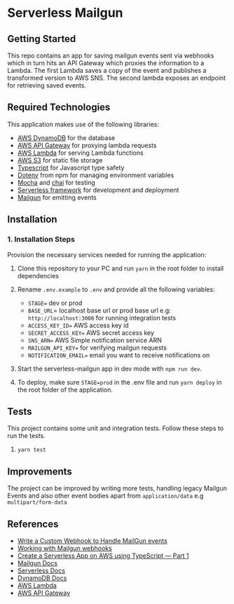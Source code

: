 # Serverless Mailgun

## Getting Started

This repo contains an app for saving mailgun events sent via webhooks which in turn hits an API Gateway which proxies the information to a Lambda. The first Lambda saves a copy of the event and publishes a transformed version to AWS SNS. The second lambda exposes an endpoint for retrieving saved events.

## Required Technologies
This application makes use of the following libraries:
- [AWS DynamoDB](https://console.aws.amazon.com/dynamodb) for the database
- [AWS API Gateway](https://console.aws.amazon.com/apigateway) for proxying lambda requests
- [AWS Lambda](https://console.aws.amazon.com/lambda) for serving Lambda functions
- [AWS S3](https://s3.console.aws.amazon.com/s3) for static file storage
- [Typescript](https://www.typescriptlang.org/) for Javascript type safety
- [Dotenv](https://www.npmjs.com/package/dotenv) from npm for managing environment variables
- [Mocha](https://mochajs.org/) and [chai](https://www.chaijs.com/) for testing
- [Serverless framework](https://www.serverless.com/) for development and deployment
- [Mailgun](https://www.mailgun.com/) for emitting events

## Installation

### 1. Installation Steps

Provision the necessary services needed for running the application:

1. Clone this repository to your PC and run `yarn` in the root folder to install dependencies
1. Rename `.env.example` to `.env` and provide all the following variables:
    - `STAGE=` dev or prod
    - `BASE_URL`= localhost base url or prod base url e.g: `http://localhost:3000` for running integration tests
    - `ACCESS_KEY_ID=` AWS access key id
    - `SECRET_ACCESS_KEY=` AWS secret access key
    - `SNS_ARN=` AWS Simple notification service ARN
    - `MAILGUN_API_KEY=` for verifying mailgun requests
    - `NOTIFICATION_EMAIL=` email you want to receive notifications on

1. Start the serverless-mailgun app in dev mode with `npm run dev`.
1. To deploy, make sure `STAGE=prod` in the .env file and run `yarn deploy` in the root folder of the application.

## Tests

This project contains some unit and integration tests. Follow these steps to run the tests.

1. `yarn test`

## Improvements

The project can be improved by writing more tests, handling legacy Mailgun Events and also other event bodies apart from `application/data` e.g `multipart/form-data`

## References

- [Write a Custom Webhook to Handle MailGun events](https://tygertec.medium.com/write-a-custom-webhook-to-handle-mailgun-events-f0155836e713)
- [Working with Mailgun webhooks](https://medium.com/@kehers/working-with-mailgun-webhooks-d705ba1b259f)
- [Create a Serverless App on AWS using TypeScript — Part 1](https://levelup.gitconnected.com/creating-a-simple-serverless-application-using-typescript-and-aws-part-1-be2188f5ff93)
- [Mailgun Docs](https://documentation.mailgun.com/en/latest/user_manual.html#introduction)
- [Serverless Docs](https://www.serverless.com/framework/docs/)
- [DynamoDB Docs](https://docs.aws.amazon.com/dynamodb/?id=docs_gateway)
- [AWS Lambda](https://docs.aws.amazon.com/lambda/?id=docs_gateway)
- [AWS API Gateway](https://docs.aws.amazon.com/apigateway/?id=docs_gateway)
